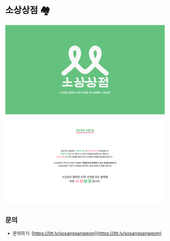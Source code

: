 # 소상상점 🏘️

![brand_1_image](./brand_1.png)
![brand_2_image](./brand_2.png)

## 문의
- 문의하기: [https://litt.ly/sosangsangjeom](https://litt.ly/sosangsangjeom)
